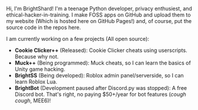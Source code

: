 Hi, I'm BrightShard! I'm a teenage Python developer, privacy enthusiest, and ethical-hacker-in-training. I make FOSS apps on GitHub and upload them to my website (Which is hosted here on GitHub Pages!) and, of course, put the source code in the repos here.

I am currently working on a few projects (All open source):
- **Cookie Clicker++** (Released): Cookie Clicker cheats using userscripts. Because why not.
- **Muck++** (Being programmed): Muck cheats, so I can learn the basics of Unity game hacking.
- **BrightSS** (Being developed): Roblox admin panel/serverside, so I can learn Roblox Lua.
- **BrightBot** (Development paused after Discord.py was stopped): A free Discord bot. That's right, no paying $50+/year for bot features (*cough cough*, MEE6)!
